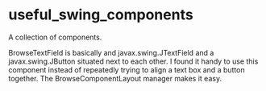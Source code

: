 # useful_swing_components
A collection of components.

BrowseTextField is basically and javax.swing.JTextField and a javax.swing.JButton situated next to each other.  I found it handy to use this component instead of repeatedly trying to align a text box and a button together.  The BrowseComponentLayout manager makes it easy.
